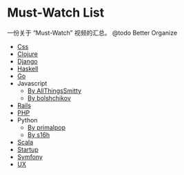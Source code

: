 Must-Watch List
=========================

一份关于 “Must-Watch” 视频的汇总。
@todo Better Organize

- [Css](https://github.com/AllThingsSmitty/must-watch-css)
- [Clojure](https://github.com/aenoble/clojure-must-watch)
- [Django](https://github.com/rosarior/django-must-watch)
- [Haskell](https://github.com/drKraken/haskell-must-watch)
- [Go](https://github.com/sauravtom/go-must-watch)
- Javascript
  - [By AllThingsSmitty](https://github.com/AllThingsSmitty/must-watch-javascript)
  - [By bolshchikov](https://github.com/bolshchikov/js-must-watch)
- [Rails](https://github.com/gerricchaplin/rails-must-watch)
- [PHP](https://github.com/phptodayorg/php-must-watch)
- Python
  - [By primalpop](https://github.com/primalpop/python-must-watch)
  - [By s16h](https://github.com/s16h/py-must-watch)
- [Scala](https://github.com/bodiam/scala-must-watch)
- [Startup](https://github.com/gerricchaplin/startup-must-watch)
- [Symfony](https://github.com/symfony-si/symfony-must-watch)
- [UX](https://github.com/anilbms/ux-must-watch-videos)

